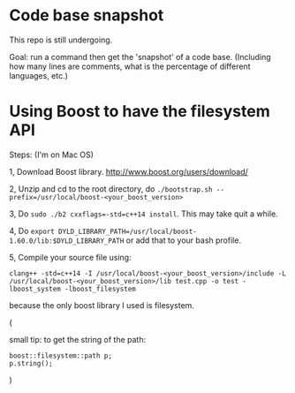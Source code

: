 # Code base snapshot

This repo is still undergoing.

Goal: run a command then get the 'snapshot' of a code base. (Including how many lines are comments, what is the percentage of different languages, etc.)

# Using Boost to have the filesystem API

Steps: (I'm on Mac OS)

1, Download Boost library. http://www.boost.org/users/download/

2, Unzip and cd to the root directory, do `./bootstrap.sh --prefix=/usr/local/boost-<your_boost_version>`

3, Do `sudo ./b2 cxxflags=-std=c++14 install`. This may take quit a while.

4, Do `export DYLD_LIBRARY_PATH=/usr/local/boost-1.60.0/lib:$DYLD_LIBRARY_PATH` or add that to your bash profile.

5, Compile your source file using:
```
clang++ -std=c++14 -I /usr/local/boost-<your_boost_version>/include -L /usr/local/boost-<your_boost_version>/lib test.cpp -o test -lboost_system -lboost_filesystem
```
because the only boost library I used is filesystem.

(

small tip: to get the string of the path:
```
boost::filesystem::path p;
p.string();
```
)

